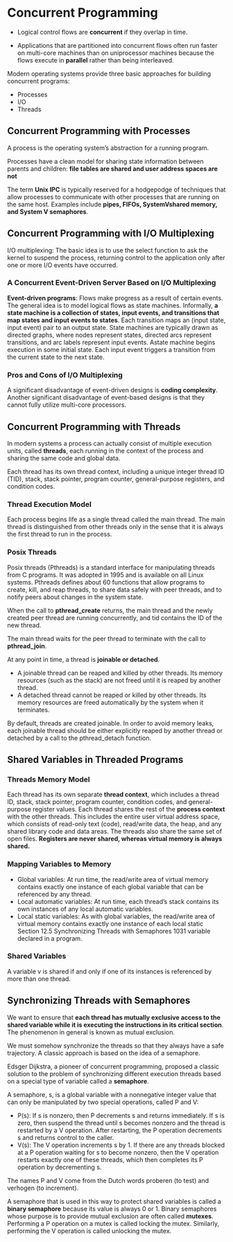 # Concurrent Programming

* Logical control flows are **concurrent** if they overlap in time.

* Applications that are partitioned into concurrent flows often run faster on multi-core machines than on uniprocessor machines because the flows execute in **parallel** rather than being interleaved.

Modern operating systems provide three basic approaches for building concurrent programs:

* Processes
* I/O
* Threads

## Concurrent Programming with Processes

A process is the operating system’s abstraction for a running program.

Processes have a clean model for sharing state information between parents and children: **file tables are shared and user address spaces are not**

The term **Unix IPC** is typically reserved for a hodgepodge of techniques that allow processes to communicate with other processes that are running on the same host. Examples include **pipes, FIFOs, SystemVshared memory, and System V semaphores**.

## Concurrent Programming with I/O Multiplexing

I/O multiplexing: The basic idea is to use the select function to ask the kernel to suspend the process, returning control to the application only after one or more I/O events have occurred.

### A Concurrent Event-Driven Server Based on I/O Multiplexing

**Event-driven programs**: Flows make progress as a result of certain events. The general idea is to model logical flows as state machines. Informally, **a state machine is a collection of states, input events, and transitions that map states and input events to states**. Each transition maps an (input state, input event) pair to an output state. State machines are typically drawn as directed graphs, where nodes represent states, directed arcs represent transitions, and arc labels represent input events. Astate machine begins execution
in some initial state. Each input event triggers a transition from the current state to the next state.

### Pros and Cons of I/O Multiplexing

A significant disadvantage of event-driven designs is **coding complexity**. Another significant disadvantage of event-based designs is that they cannot fully utilize multi-core processors.

## Concurrent Programming with Threads

In modern systems a process can actually consist of multiple execution units, called **threads**, each running in the context of the process and sharing the same code and global data.

Each thread has its own thread context, including a unique integer thread ID (TID), stack, stack pointer, program counter, general-purpose registers, and condition codes.

### Thread Execution Model

Each process begins life as a single thread called the main thread. The main thread is distinguished from other threads only in the sense that it is always the first thread to run in the process.

### Posix Threads

Posix threads (Pthreads) is a standard interface for manipulating threads from C programs. It was adopted in 1995 and is available on all Linux systems. Pthreads defines about 60 functions that allow programs to create, kill, and reap threads, to share data safely with peer threads, and to notify peers about changes in the system state.

When the call to **pthread_create** returns, the main thread and the newly created peer thread are running concurrently, and tid contains the ID of the new thread.

The main thread waits for the peer thread to terminate with the call to **pthread_join**.

At any point in time, a thread is **joinable or detached**.
* A joinable thread can be reaped and killed by other threads. Its memory resources (such as the stack) are not freed until it is reaped by another thread.
* A detached thread cannot be reaped or killed by other threads. Its memory resources are freed automatically by the system when it terminates.

By default, threads are created joinable. In order to avoid memory leaks, each joinable thread should be either explicitly reaped by another thread or detached by a call to the pthread_detach function.

## Shared Variables in Threaded Programs

### Threads Memory Model

Each thread has its own separate **thread context**, which includes a thread ID, stack, stack pointer, program counter, condition codes, and general-purpose register values. Each thread shares the rest of the **process context** with the other threads. This includes the entire user virtual address space, which consists of read-only text (code), read/write data, the heap, and any shared library code and data areas. The threads also share the same set of open files. **Registers are never shared, whereas virtual memory is always shared.**

### Mapping Variables to Memory

* Global variables: At run time, the read/write area of virtual memory contains exactly one instance of each global variable that can be referenced by any thread.
* Local automatic variables: At run time, each thread’s stack contains its own instances of any local automatic variables.
* Local static variables: As with global variables, the read/write area of virtual memory contains exactly one instance of each local static Section 12.5 Synchronizing Threads with Semaphores 1031 variable declared in a program.

### Shared Variables

A variable v is shared if and only if one of its instances is referenced by more than one thread.

## Synchronizing Threads with Semaphores

We want to ensure that **each thread has mutually exclusive access to the shared variable while it is executing the instructions in its critical section**. The phenomenon in general is known as mutual exclusion.

We must somehow synchronize the threads so that they always have a safe trajectory. A classic approach is based on the idea of a semaphore.

Edsger Dijkstra, a pioneer of concurrent programming, proposed a classic solution to the problem of synchronizing different execution threads based on a special type of variable called a **semaphore**.

A semaphore, s, is a global variable with a nonnegative integer value that can only be manipulated by two special operations, called P and V:

* P(s): If s is nonzero, then P decrements s and returns immediately. If s is zero, then suspend the thread until s becomes nonzero and the thread is restarted by a V operation. After restarting, the P operation decrements s and returns control to the caller.
* V(s): The V operation increments s by 1. If there are any threads blocked at a P operation waiting for s to become nonzero, then the V operation restarts exactly one of these threads, which then completes its P operation by decrementing s.

The names P and V come from the Dutch words proberen (to test) and verhogen (to increment).

A semaphore that is used in this way to protect shared variables is called a **binary semaphore** because its value is always 0 or 1. Binary semaphores whose purpose is to provide mutual exclusion are often called **mutexes**. Performing a P operation on a mutex is called locking the mutex. Similarly, performing the V operation is called unlocking the mutex.
